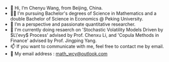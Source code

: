 - 👋 Hi, I’m Chenyu Wang, from Beijing, China.
- 👨‍🎓 I'm pursuing Bachelor's degrees of Science in Mathematics and a double Bachelor of Science in Economics @ Peking University.
- 🌱 I’m a perspective and passionate quantitative researcher.
- 📰 I'm currently doing resaerch on 'Stochastic Volatility Models Driven by $L\'evy$ Process' advised by Prof. Chenxu Li, and 'Copula Methods in Finance' advised by Prof. Jingping Yang.
- 📫 If you want to communicate with  me, feel free to contact me by email.
- 📧 My email address : math_wcy@outlook.com

<!---
mathwcy/mathwcy is a ✨ special ✨ repository because its `README.md` (this file) appears on your GitHub profile.
You can click the Preview link to take a look at your changes.
--->
